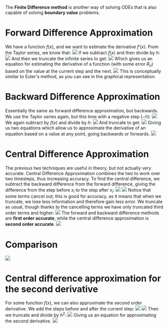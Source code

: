 The **Finite Difference method** is another way of solving ODEs that is also capable of solving **boundary value** problems.
# Forward Difference Approximation
We have a function $f(x)$, and we want to estimate the derivative $f'(x)$. From the Taylor series, we know that:
![](Pasted%20image%2020240307143059.png)
If we subtract $f(x)$ and then divide by $h$:
![](Pasted%20image%2020240307143149.png)
And then we truncate the infinite series to get:
![](Pasted%20image%2020240307145701.png)
Which gives us an equation for estimating the derivative of a function (with some error $R_n$) based on the value at the current step and the next.
![](Pasted%20image%2020240307145827.png)
This is conceptually similar to Euler's method, as you can see in the graphical representation.
# Backward Difference Approximation
Essentially the same as forward difference approximation, but backwards. We use the Taylor series again, but this time with a negative step ($-h$):
![](Pasted%20image%2020240307150007.png)
We again subtract by $f(x)$ and divide by $h$:
![](Pasted%20image%2020240307150036.png)
And truncate to get:
![](Pasted%20image%2020240307150045.png)
Giving us two equations which allow us to approximate the derivative of an equation based on a value at any point, going backwards or forwards.
![](Pasted%20image%2020240307150242.png)
# Central Difference Approximation
The previous two techniques are useful in theory, but not actually very accurate. Central Difference Approximation combines the two to work over two timesteps, thus increasing accuracy.
To find the central difference, we subtract the backward difference from the forward difference, giving the difference from the step before $x_i$ to the step after $x_i$:
![](Pasted%20image%2020240307150452.png)
![](Pasted%20image%2020240307150457.png)
Notice that some terms cancel out; this is good for accuracy, as it means that when we truncate, we lose less information and therefore gain less error.
We truncate as usual, though thanks to the cancelling terms we have only truncated third order terms and higher:
![](Pasted%20image%2020240307150643.png)
The forward and backward difference methods are **first order accurate**, while the central difference approximation is **second order accurate**.
![](Pasted%20image%2020240307150734.png)
# Comparison
![](Pasted%20image%2020240307150821.png)
# Central difference approximation for the second derivative
For some function $f(x)$, we can also approximate the second order derivative. We add the steps before and after the current step:
![](Pasted%20image%2020240307152620.png)
![](Pasted%20image%2020240307152634.png)
Then we truncate and divide by $h^2$:
![](Pasted%20image%2020240307152757.png)
Giving us an equation for approximating the second derivative.
![](Pasted%20image%2020240307152810.png)
